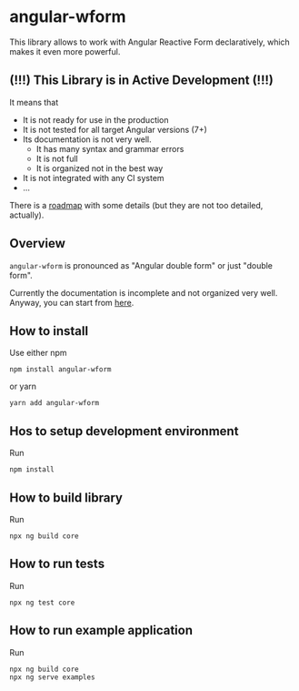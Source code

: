 # angular-wform

This library allows to work with Angular Reactive Form declaratively, which makes it even more powerful.

## (!!!) This Library is in Active Development (!!!)

It means that
* It is not ready for use in the production
* It is not tested for all target Angular versions (7+)
* Its documentation is not very well.
    * It has many syntax and grammar errors
    * It is not full
    * It is organized not in the best way
* It is not integrated with any CI system
* ...

There is a [roadmap](ROADMAP.md) with some details (but they are not too detailed, actually).

## Overview

`angular-wform` is pronounced as "Angular double form" or just "double form".

Currently the documentation is incomplete and not organized very well. Anyway, you can start from [here](docs/0-index.md).

## How to install

Use either npm
```
npm install angular-wform
```
or yarn
```
yarn add angular-wform
```

## Hos to setup development environment

Run
```
npm install
```

## How to build library

Run
```
npx ng build core
```

## How to run tests

Run
```
npx ng test core
```

## How to run example application

Run
```
npx ng build core
npx ng serve examples
```
